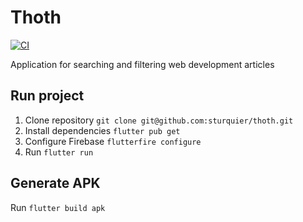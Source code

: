 # Thoth

[![CI](https://github.com/sturquier/thoth/actions/workflows/ci.yml/badge.svg)](https://github.com/sturquier/thoth/actions/workflows/ci.yml)

Application for searching and filtering web development articles

## Run project

1. Clone repository `git clone git@github.com:sturquier/thoth.git`
2. Install dependencies `flutter pub get`
3. Configure Firebase `flutterfire configure`
4. Run `flutter run`

## Generate APK

Run `flutter build apk`
